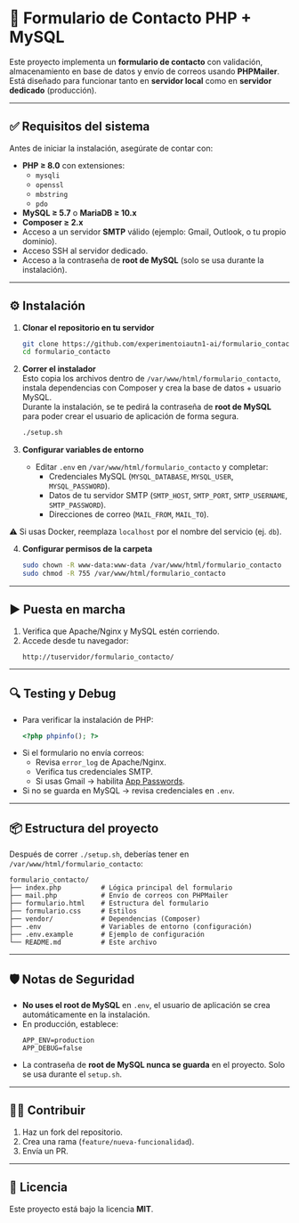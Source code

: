 # 📩 Formulario de Contacto PHP + MySQL

Este proyecto implementa un **formulario de contacto** con validación, almacenamiento en base de datos y envío de correos usando **PHPMailer**.  
Está diseñado para funcionar tanto en **servidor local** como en **servidor dedicado** (producción).

---

## ✅ Requisitos del sistema

Antes de iniciar la instalación, asegúrate de contar con:

- **PHP ≥ 8.0** con extensiones:
  - `mysqli`
  - `openssl`
  - `mbstring`
  - `pdo`
- **MySQL ≥ 5.7** o **MariaDB ≥ 10.x**
- **Composer ≥ 2.x**
- Acceso a un servidor **SMTP** válido (ejemplo: Gmail, Outlook, o tu propio dominio).
- Acceso SSH al servidor dedicado.
- Acceso a la contraseña de **root de MySQL** (solo se usa durante la instalación).

---

## ⚙️ Instalación

1. **Clonar el repositorio en tu servidor**
   ```bash
   git clone https://github.com/experimentoiautn1-ai/formulario_contacto.git
   cd formulario_contacto
   ```

2. **Correr el instalador**  
   Esto copia los archivos dentro de `/var/www/html/formulario_contacto`, instala dependencias con Composer y crea la base de datos + usuario MySQL.  
   Durante la instalación, se te pedirá la contraseña de **root de MySQL** para poder crear el usuario de aplicación de forma segura.
   ```bash
   ./setup.sh
   ```

3. **Configurar variables de entorno**  
   - Editar `.env` en `/var/www/html/formulario_contacto` y completar:
     - Credenciales MySQL (`MYSQL_DATABASE`, `MYSQL_USER`, `MYSQL_PASSWORD`).
     - Datos de tu servidor SMTP (`SMTP_HOST`, `SMTP_PORT`, `SMTP_USERNAME`, `SMTP_PASSWORD`).
     - Direcciones de correo (`MAIL_FROM`, `MAIL_TO`).
  
⚠️ Si usas Docker, reemplaza `localhost` por el nombre del servicio (ej. `db`).

4. **Configurar permisos de la carpeta**
   ```bash
   sudo chown -R www-data:www-data /var/www/html/formulario_contacto
   sudo chmod -R 755 /var/www/html/formulario_contacto
   ```

---

## ▶️ Puesta en marcha

1. Verifica que Apache/Nginx y MySQL estén corriendo.
2. Accede desde tu navegador:
   ```
   http://tuservidor/formulario_contacto/
   ```

---

## 🔍 Testing y Debug

- Para verificar la instalación de PHP:
  ```php
  <?php phpinfo(); ?>
  ```
- Si el formulario no envía correos:
  - Revisa `error_log` de Apache/Nginx.
  - Verifica tus credenciales SMTP.
  - Si usas Gmail → habilita [App Passwords](https://myaccount.google.com/apppasswords).
- Si no se guarda en MySQL → revisa credenciales en `.env`.

---

## 📦 Estructura del proyecto
Después de correr `./setup.sh`, deberías tener en `/var/www/html/formulario_contacto`:  

```
formulario_contacto/
├── index.php          # Lógica principal del formulario
├── mail.php           # Envío de correos con PHPMailer
├── formulario.html    # Estructura del formulario
├── formulario.css     # Estilos
├── vendor/            # Dependencias (Composer)
├── .env               # Variables de entorno (configuración)
├── .env.example       # Ejemplo de configuración
└── README.md          # Este archivo
```

---

## 🛡️ Notas de Seguridad

- **No uses el root de MySQL** en `.env`, el usuario de aplicación se crea automáticamente en la instalación.
- En producción, establece:
  ```env
  APP_ENV=production
  APP_DEBUG=false
  ```
- La contraseña de **root de MySQL nunca se guarda** en el proyecto. Solo se usa durante el `setup.sh`.

---

## 👨‍💻 Contribuir

1. Haz un fork del repositorio.
2. Crea una rama (`feature/nueva-funcionalidad`).
3. Envía un PR.

---

## 📄 Licencia

Este proyecto está bajo la licencia **MIT**.
